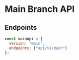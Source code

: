 # Main Branch API

## Endpoints

```javascript
const mainApi = {
  version: "main",
  endpoints: ["api/v1/main"]
};
```
